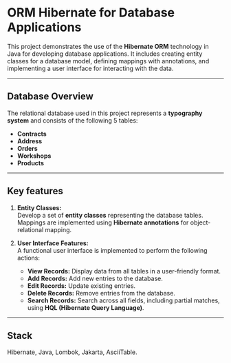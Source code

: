 # ORM Hibernate for Database Applications

This project demonstrates the use of the **Hibernate ORM** technology in Java for developing database applications. It includes creating entity classes for a database model, defining mappings with annotations, and implementing a user interface for interacting with the data.

---

## Database Overview

The relational database used in this project represents a **typography system** and consists of the following 5 tables:
- **Contracts**
- **Address**
- **Orders**
- **Workshops**
- **Products**

---

## Key features

1. **Entity Classes:**  
   Develop a set of **entity classes** representing the database tables.  
   Mappings are implemented using **Hibernate annotations** for object-relational mapping.

2. **User Interface Features:**  
   A functional user interface is implemented to perform the following actions:
   - **View Records:** Display data from all tables in a user-friendly format.
   - **Add Records:** Add new entries to the database.
   - **Edit Records:** Update existing entries.
   - **Delete Records:** Remove entries from the database.
   - **Search Records:** Search across all fields, including partial matches, using **HQL (Hibernate Query Language)**.

---

## Stack

Hibernate, Java, Lombok, Jakarta, AsciiTable.
